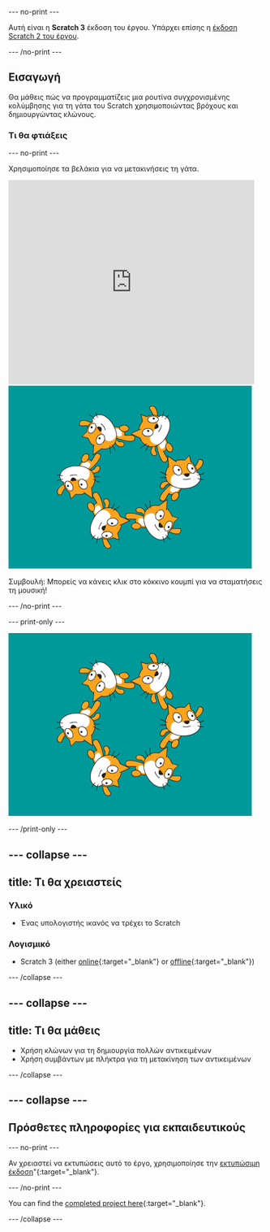 --- no-print ---

Αυτή είναι η **Scratch 3** έκδοση του έργου. Υπάρχει επίσης η [έκδοση Scratch 2 του έργου](https://projects.raspberrypi.org/en/projects/synchronised-swimming-scratch2).

--- /no-print ---

## Εισαγωγή

Θα μάθεις πώς να προγραμματίζεις μια ρουτίνα συγχρονισμένης κολύμβησης για τη γάτα του Scratch χρησιμοποιώντας βρόχους και δημιουργώντας κλώνους.

### Τι θα φτιάξεις

--- no-print ---

Χρησιμοποίησε τα βελάκια για να μετακινήσεις τη γάτα.

<div class="scratch-preview">
  <iframe allowtransparency="true" width="485" height="402" src="https://scratch.mit.edu/projects/embed/113149575/?autostart=false" frameborder="0" scrolling="no">></iframe>
  <img src="images/swim-final.png">
</div>

Συμβουλή: Μπορείς να κάνεις κλικ στο κόκκινο κουμπί για να σταματήσεις τη μουσική!

--- /no-print ---

--- print-only ---

![ολοκληρωμένο έργο](images/swim-final.png)

--- /print-only ---

--- collapse ---
---
title: Τι θα χρειαστείς
---

### Υλικό

+ Ένας υπολογιστής ικανός να τρέχει το Scratch

### Λογισμικό

+ Scratch 3 (either [online](https://rpf.io/scratchon){:target="_blank"} or [offline](https://rpf.io/scratchoff){:target="_blank"})

--- /collapse ---

--- collapse ---
---
title: Τι θα μάθεις
---

- Χρήση κλώνων για τη δημιουργία πολλών αντικειμένων
- Χρήση συμβάντων με πλήκτρα για τη μετακίνηση των αντικειμένων

--- /collapse ---

--- collapse ---
---
Πρόσθετες πληροφορίες για εκπαιδευτικούς
---

--- no-print ---

Αν χρειαστεί να εκτυπώσεις αυτό το έργο, χρησιμοποίησε την [εκτυπώσιμη έκδοση](https://projects.raspberrypi.org/en/projects/synchronised-swimming/print)"{:target="_blank"}.

--- /no-print ---

You can find the [completed project here](https://rpf.io/p/en/synchronised-swimming-get){:target="_blank"}.

--- /collapse ---
